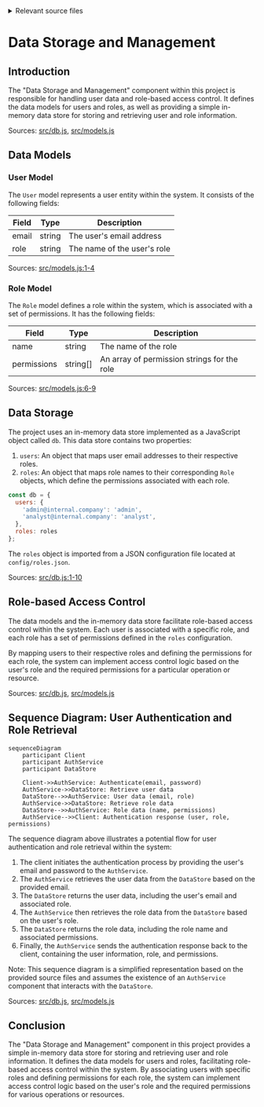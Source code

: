 <details>
<summary>Relevant source files</summary>

The following files were used as context for generating this wiki page:

- [src/db.js](https://github.com/aanickode/access-control-service/blob/main/src/db.js)
- [src/models.js](https://github.com/aanickode/access-control-service/blob/main/src/models.js)
</details>

# Data Storage and Management

## Introduction

The "Data Storage and Management" component within this project is responsible for handling user data and role-based access control. It defines the data models for users and roles, as well as providing a simple in-memory data store for storing and retrieving user and role information.

Sources: [src/db.js](), [src/models.js]()

## Data Models

### User Model

The `User` model represents a user entity within the system. It consists of the following fields:

| Field | Type    | Description                  |
|-------|---------|------------------------------|
| email | string  | The user's email address     |
| role  | string  | The name of the user's role  |

Sources: [src/models.js:1-4]()

### Role Model

The `Role` model defines a role within the system, which is associated with a set of permissions. It has the following fields:

| Field       | Type     | Description                                |
|-------------|----------|-------------------------------------------|
| name        | string   | The name of the role                      |
| permissions | string[] | An array of permission strings for the role |

Sources: [src/models.js:6-9]()

## Data Storage

The project uses an in-memory data store implemented as a JavaScript object called `db`. This data store contains two properties:

1. `users`: An object that maps user email addresses to their respective roles.
2. `roles`: An object that maps role names to their corresponding `Role` objects, which define the permissions associated with each role.

```javascript
const db = {
  users: {
    'admin@internal.company': 'admin',
    'analyst@internal.company': 'analyst',
  },
  roles: roles
};
```

The `roles` object is imported from a JSON configuration file located at `config/roles.json`.

Sources: [src/db.js:1-10]()

## Role-based Access Control

The data models and the in-memory data store facilitate role-based access control within the system. Each user is associated with a specific role, and each role has a set of permissions defined in the `roles` configuration.

By mapping users to their respective roles and defining the permissions for each role, the system can implement access control logic based on the user's role and the required permissions for a particular operation or resource.

Sources: [src/db.js](), [src/models.js]()

## Sequence Diagram: User Authentication and Role Retrieval

```mermaid
sequenceDiagram
    participant Client
    participant AuthService
    participant DataStore

    Client->>AuthService: Authenticate(email, password)
    AuthService->>DataStore: Retrieve user data
    DataStore-->>AuthService: User data (email, role)
    AuthService->>DataStore: Retrieve role data
    DataStore-->>AuthService: Role data (name, permissions)
    AuthService-->>Client: Authentication response (user, role, permissions)
```

The sequence diagram above illustrates a potential flow for user authentication and role retrieval within the system:

1. The client initiates the authentication process by providing the user's email and password to the `AuthService`.
2. The `AuthService` retrieves the user data from the `DataStore` based on the provided email.
3. The `DataStore` returns the user data, including the user's email and associated role.
4. The `AuthService` then retrieves the role data from the `DataStore` based on the user's role.
5. The `DataStore` returns the role data, including the role name and associated permissions.
6. Finally, the `AuthService` sends the authentication response back to the client, containing the user information, role, and permissions.

Note: This sequence diagram is a simplified representation based on the provided source files and assumes the existence of an `AuthService` component that interacts with the `DataStore`.

Sources: [src/db.js](), [src/models.js]()

## Conclusion

The "Data Storage and Management" component in this project provides a simple in-memory data store for storing and retrieving user and role information. It defines the data models for users and roles, facilitating role-based access control within the system. By associating users with specific roles and defining permissions for each role, the system can implement access control logic based on the user's role and the required permissions for various operations or resources.